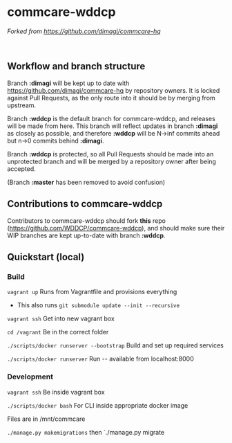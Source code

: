 # commcare-wddcp
*Forked from https://github.com/dimagi/commcare-hq* 
 
<br> 

## Workflow and branch structure
Branch **:dimagi** will be kept up to date with https://github.com/dimagi/commcare-hq by repository owners. It is locked against Pull Requests, as the only route into it should be by merging from upstream.

Branch **:wddcp** is the default branch for commcare-wddcp, and releases will be made from here. This branch will reflect updates in branch **:dimagi** as closely as possible, and therefore **:wddcp** will be N->inf commits ahead but n->0 commits behind **:dimagi**.

Branch **:wddcp** is protected, so all Pull Requests should be made into an unprotected branch and will be merged by a repository owner after being accepted.

(Branch **:master** has been removed to avoid confusion)

## Contributions to commcare-wddcp
Contributors to commcare-wddcp should fork **this** repo (https://github.com/WDDCP/commcare-wddcp), and should make sure their WIP branches are kept up-to-date with branch **:wddcp**.

## Quickstart (local)
### Build
`vagrant up` Runs from Vagrantfile and provisions everything
 - This also runs `git submodule update --init --recursive`

`vagrant ssh` Get into new vagrant box 

`cd /vagrant` Be in the correct folder 

`./scripts/docker runserver --bootstrap` Build and set up required services 

`./scripts/docker runserver` Run -- available from localhost:8000 

### Development
`vagrant ssh` Be inside vagrant box

`./scripts/docker bash` For CLI inside appropriate docker image 

Files are in /mnt/commcare

`./manage.py makemigrations` then `./manage.py migrate


